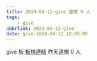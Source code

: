 ```yaml
---
title: 2024-04-12-give 違規 0 人
tags:
    - give
abbrlink: 2024-04-12-give
date: give-2024-04-12 12:00:00
---
```

give 板 [板規連結](https://www.ptt.cc/bbs/give/M.1612495900.A.C32.html)
昨天違規 0 人
